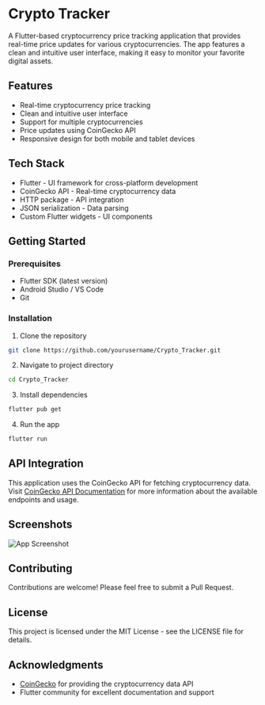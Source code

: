 # Crypto Tracker

A Flutter-based cryptocurrency price tracking application that provides real-time price updates for various cryptocurrencies. The app features a clean and intuitive user interface, making it easy to monitor your favorite digital assets.

## Features

- Real-time cryptocurrency price tracking
- Clean and intuitive user interface
- Support for multiple cryptocurrencies
- Price updates using CoinGecko API
- Responsive design for both mobile and tablet devices

## Tech Stack

- Flutter - UI framework for cross-platform development
- CoinGecko API - Real-time cryptocurrency data
- HTTP package - API integration
- JSON serialization - Data parsing
- Custom Flutter widgets - UI components

## Getting Started

### Prerequisites

- Flutter SDK (latest version)
- Android Studio / VS Code
- Git

### Installation

1. Clone the repository
```bash
git clone https://github.com/yourusername/Crypto_Tracker.git
```

2. Navigate to project directory
```bash
cd Crypto_Tracker
```

3. Install dependencies
```bash
flutter pub get
```

4. Run the app
```bash
flutter run
```

## API Integration

This application uses the CoinGecko API for fetching cryptocurrency data. Visit [CoinGecko API Documentation](https://www.coingecko.com/en/api) for more information about the available endpoints and usage.

## Screenshots

![App Screenshot](https://user-images.githubusercontent.com/97346744/180629751-0dcfc148-3c0e-49c4-a674-e263c7a45604.PNG)

## Contributing

Contributions are welcome! Please feel free to submit a Pull Request.

## License

This project is licensed under the MIT License - see the LICENSE file for details.

## Acknowledgments

- [CoinGecko](https://www.coingecko.com/) for providing the cryptocurrency data API
- Flutter community for excellent documentation and support
